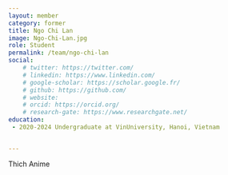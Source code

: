 ```yaml
---
layout: member
category: former
title: Ngo Chi Lan
image: Ngo-Chi-Lan.jpg
role: Student
permalink: /team/ngo-chi-lan
social:
    # twitter: https://twitter.com/
    # linkedin: https://www.linkedin.com/
    # google-scholar: https://scholar.google.fr/
    # github: https://github.com/
    # website:
    # orcid: https://orcid.org/
    # research-gate: https://www.researchgate.net/
education:
 - 2020-2024 Undergraduate at VinUniversity, Hanoi, Vietnam


---
```


Thich Anime

